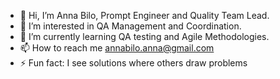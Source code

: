 - 👋 Hi, I’m Anna Bilo, Prompt Engineer and Quality Team Lead.
- 👀 I’m interested in QA Management and Coordination.
- 🌱 I’m currently learning QA testing and Agile Methodologies. 
- 📫 How to reach me annabilo.anna@gmail.com
- ⚡ Fun fact: I see solutions where others draw problems

<!---
Naniboal/Naniboal is a ✨ special ✨ repository because its `README.md` (this file) appears on your GitHub profile.
You can click the Preview link to take a look at your changes.
--->
